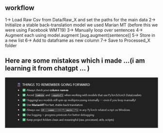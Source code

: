 ## workflow
1-> Load Raw Csv from Data/Raw_X and set the paths for the main data 
2-> Initialize a stable back-translation model we used Marian MT (before this we were using Facebook WMT19)
3-> Manually loop over sentences
4-> Augment each using model.augment [aug.augment(sentence)]
5-> Store in a new list
6-> Add to dataframe as new column
7-> Save to Processed_X folder


## Here are some mistakes which i made ...(i am learning it from chatgpt ... )
![alt text](image.png)


